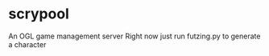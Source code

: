 scrypool
========

An OGL game management server
Right now just run futzing.py to generate a character